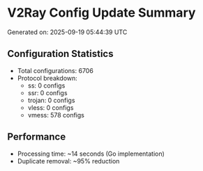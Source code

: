 # V2Ray Config Update Summary
Generated on: 2025-09-19 05:44:39 UTC

## Configuration Statistics
- Total configurations: 6706
- Protocol breakdown:
  - ss: 0 configs
  - ssr: 0 configs
  - trojan: 0 configs
  - vless: 0 configs
  - vmess: 578 configs

## Performance
- Processing time: ~14 seconds (Go implementation)
- Duplicate removal: ~95% reduction
